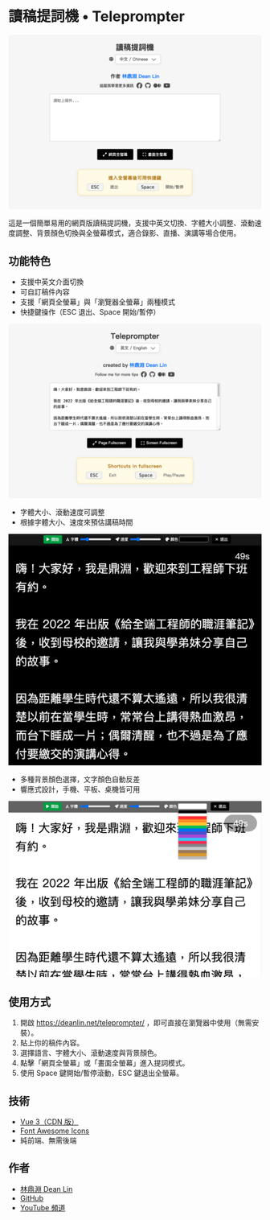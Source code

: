 # 讀稿提詞機 • Teleprompter

![img](./img/ch.png)

這是一個簡單易用的網頁版讀稿提詞機，支援中英文切換、字體大小調整、滾動速度調整、背景顏色切換與全螢幕模式，適合錄影、直播、演講等場合使用。

## 功能特色

- 支援中英文介面切換
- 可自訂稿件內容
- 支援「網頁全螢幕」與「瀏覽器全螢幕」兩種模式
- 快捷鍵操作（ESC 退出、Space 開始/暫停）

![img](./img/en.png)

- 字體大小、滾動速度可調整
- 根據字體大小、速度來預估講稿時間

![img](./img/dark.png)

- 多種背景顏色選擇，文字顏色自動反差
- 響應式設計，手機、平板、桌機皆可用

![img](./img/light.png)

## 使用方式

1. 開啟 https://deanlin.net/teleprompter/ ，即可直接在瀏覽器中使用（無需安裝）。
2. 貼上你的稿件內容。
3. 選擇語言、字體大小、滾動速度與背景顏色。
4. 點擊「網頁全螢幕」或「畫面全螢幕」進入提詞模式。
5. 使用 Space 鍵開始/暫停滾動，ESC 鍵退出全螢幕。

## 技術

- [Vue 3（CDN 版）](https://vuejs.org/)
- [Font Awesome Icons](https://fontawesome.com/)
- 純前端、無需後端

## 作者

- [林鼎淵 Dean Lin](https://facebook.com/deanlinbao)
- [GitHub](https://github.com/dean9703111)
- [YouTube 頻道](https://youtube.com/@dlcorner)
